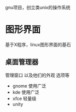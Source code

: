 
gnu项目，创立类unix的操作系统


# 图形界面
基于X程序，linux图形界面的基石

## 桌面管理器

管理窗口 以及他们的外观 选项等

* gnome 使用广泛 
* kde 使用广泛 
* xfce 轻量级
* unity